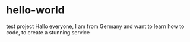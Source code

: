 # hello-world
test project
Hallo everyone, I am from Germany and want to learn how to code, to create a stunning service
